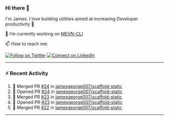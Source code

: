### Hi there 👋

I'm James. I love building utilities aimed at increasing Developer productivity :raised_hands: 

🔭 I’m currently working on [MEVN-CLI](https://github.com/madlabsinc/mevn-cli)

📫 How to reach me:

[![Follow on Twitter](https://img.shields.io/badge/--twitter?label=Twitter&logo=Twitter&style=social)](https://twitter.com/james_madhacks) [![Connect on LinkedIn](https://img.shields.io/badge/--linkedin?label=LinkedIn&logo=LinkedIn&style=social)](https://www.linkedin.com/in/jamesgeorge007)

---

### :zap: Recent Activity

<!--START_SECTION:activity-->
1. 🎉 Merged PR [#24](https://github.com/jamesgeorge007/scaffold-static/pull/24) in [jamesgeorge007/scaffold-static](https://github.com/jamesgeorge007/scaffold-static)
2. 💪 Opened PR [#24](https://github.com/jamesgeorge007/scaffold-static/pull/24) in [jamesgeorge007/scaffold-static](https://github.com/jamesgeorge007/scaffold-static)
3. 🎉 Merged PR [#23](https://github.com/jamesgeorge007/scaffold-static/pull/23) in [jamesgeorge007/scaffold-static](https://github.com/jamesgeorge007/scaffold-static)
4. 💪 Opened PR [#23](https://github.com/jamesgeorge007/scaffold-static/pull/23) in [jamesgeorge007/scaffold-static](https://github.com/jamesgeorge007/scaffold-static)
5. 🎉 Merged PR [#22](https://github.com/jamesgeorge007/scaffold-static/pull/22) in [jamesgeorge007/scaffold-static](https://github.com/jamesgeorge007/scaffold-static)
<!--END_SECTION:activity-->

---

<!--
**jamesgeorge007/jamesgeorge007** is a ✨ _special_ ✨ repository because its `README.md` (this file) appears on your GitHub profile.

Here are some ideas to get you started:

- 🌱 I’m currently learning ...
- 👯 I’m looking to collaborate on ...
- 🤔 I’m looking for help with ...
- 💬 Ask me about ...
- 😄 Pronouns: ...
- ⚡ Fun fact: ...
-->
